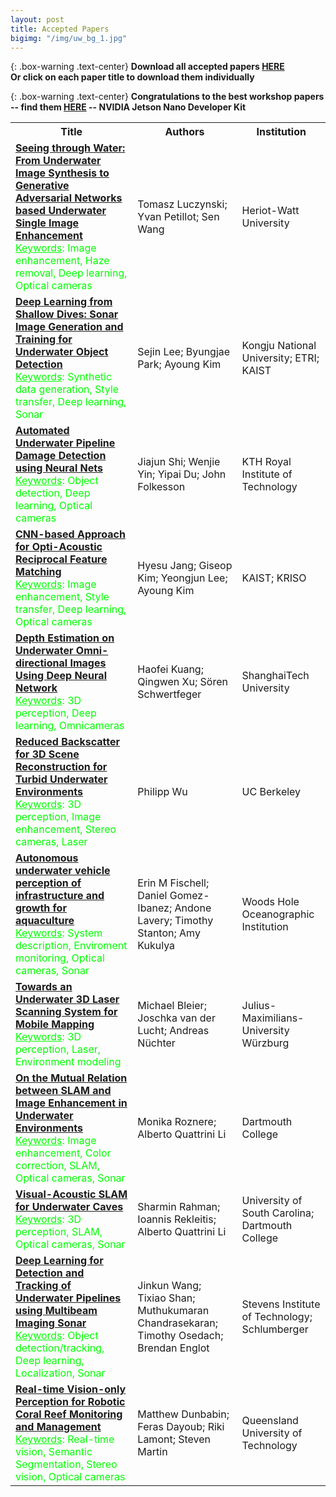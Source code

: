 ```yaml
---
layout: post
title: Accepted Papers
bigimg: "/img/uw_bg_1.jpg"
---
```


<head>
<!--link rel="stylesheet" href="https://use.fontawesome.com/releases/v5.7.1/css/all.css" integrity="sha384-fnmOCqbTlWIlj8LyTjo7mOUStjsKC4pOpQbqyi7RrhN7udi9RwhKkMHpvLbHG9Sr" crossorigin="anonymous"-->
<meta name="viewport" content="width=device-width, initial-scale=1">
<style>
html {
  box-sizing: border-box;
}

*, *:before, *:after {
  box-sizing: inherit;
}

a:link {
  color: #13F1F5; 
  background-color: transparent; 
  text-decoration: none;
}

a:visited {
  color: #13F1F5;
  background-color: transparent;
  text-decoration: none;
}

a:hover {
  color: #13F1F5;
  background-color: transparent;
  text-decoration: underline;
}

a:active {
  color: #13F1F5;
  background-color: transparent;
  text-decoration: underline;
}

@media screen and (max-width: 650px) {
  .column {
    width: 100%;
    display: block;
  }
}

</style>
</head>

{: .box-warning .text-center}
**Download all accepted papers [HERE](http://icra-2019-uwroboticsperception.ge.issia.cnr.it/assets/ICRA19-WS-URP-CameraReadySubmissions.zip)**                        
**Or click on each paper title to download them individually**           

{: .box-warning .text-center}
**Congratulations to the best workshop papers -- find them [HERE](http://icra-2019-uwroboticsperception.ge.issia.cnr.it/2019-05-24-bestpapers/) -- NVIDIA Jetson Nano Developer Kit** 

<table class="table">
  <tr>
    <th>Title</th>
    <th>Authors</th>
    <th>Institution</th>
  </tr>
  <tr>
    <td data-th="Title"><strong><a href="http://icra-2019-uwroboticsperception.ge.issia.cnr.it/assets/ICRA19-WS-URP-CameraReadySubmissions/ICRA19-WS-URP-Paper-03.pdf">Seeing through Water: From Underwater Image Synthesis to Generative Adversarial Networks based Underwater Single Image Enhancement</a></strong><br><font color="#00ff00"><u>Keywords</u>: Image enhancement, Haze removal, Deep learning, Optical cameras</font></td>
    <td data-th="Authors">Tomasz Luczynski; Yvan Petillot; Sen Wang</td>
    <td data-th="Institution">Heriot-Watt University</td>
  </tr>
  <tr>
    <td data-th="Title"><strong><a href="http://icra-2019-uwroboticsperception.ge.issia.cnr.it/assets/ICRA19-WS-URP-CameraReadySubmissions/ICRA19-WS-URP-Paper-04.pdf">Deep Learning from Shallow Dives: Sonar Image Generation and Training for Underwater Object Detection</a></strong><br><font color="#00ff00"><u>Keywords</u>: Synthetic data generation, Style transfer, Deep learning, Sonar</font></td>
    <td data-th="Authors">Sejin Lee; Byungjae Park; Ayoung Kim</td>
    <td data-th="Institution">Kongju National University; ETRI; KAIST </td>
  </tr>
  <tr>
    <td data-th="Title"><strong><a href="http://icra-2019-uwroboticsperception.ge.issia.cnr.it/assets/ICRA19-WS-URP-CameraReadySubmissions/ICRA19-WS-URP-Paper-06.pdf">Automated Underwater Pipeline Damage Detection using Neural Nets</a></strong><br><font color="#00ff00"><u>Keywords</u>: Object detection, Deep learning, Optical cameras</font></td>
    <td data-th="Authors">Jiajun Shi; Wenjie Yin; Yipai Du; John Folkesson</td>
    <td data-th="Institution">KTH Royal Institute of Technology</td>
  </tr>
  <tr>
    <td data-th="Title"><strong><a href="http://icra-2019-uwroboticsperception.ge.issia.cnr.it/assets/ICRA19-WS-URP-CameraReadySubmissions/ICRA19-WS-URP-Paper-08.pdf">CNN-based Approach for Opti-Acoustic Reciprocal Feature Matching</a></strong><br><font color="#00ff00"><u>Keywords</u>: Image enhancement, Style transfer, Deep learning, Optical cameras</font></td>
    <td data-th="Authors">Hyesu Jang; Giseop Kim; Yeongjun Lee; Ayoung Kim</td>
    <td data-th="Institution">KAIST; KRISO</td>
  </tr>
  <tr>
    <td data-th="Title"><strong><a href="http://icra-2019-uwroboticsperception.ge.issia.cnr.it/assets/ICRA19-WS-URP-CameraReadySubmissions/ICRA19-WS-URP-Paper-09.pdf">Depth Estimation on Underwater Omni-directional Images Using Deep Neural Network</a></strong><br><font color="#00ff00"><u>Keywords</u>: 3D perception, Deep learning, Omnicameras</font></td>
    <td data-th="Authors">Haofei Kuang; Qingwen Xu; Sören Schwertfeger</td>
    <td data-th="Institution">ShanghaiTech University</td>
  </tr>
  <tr>
    <td data-th="Title"><strong><a href="http://icra-2019-uwroboticsperception.ge.issia.cnr.it/assets/ICRA19-WS-URP-CameraReadySubmissions/ICRA19-WS-URP-Paper-10.pdf">Reduced Backscatter for 3D Scene Reconstruction for Turbid Underwater Environments</a></strong><br><font color="#00ff00"><u>Keywords</u>: 3D perception, Image enhancement, Stereo cameras, Laser</font></td>
    <td data-th="Authors">Philipp Wu</td>
    <td data-th="Institution">UC Berkeley</td>
  </tr>
  <tr>
    <td data-th="Title"><strong><a href="http://icra-2019-uwroboticsperception.ge.issia.cnr.it/assets/ICRA19-WS-URP-CameraReadySubmissions/ICRA19-WS-URP-Paper-11.pdf">Autonomous underwater vehicle perception of infrastructure and growth for aquaculture</a></strong><br><font color="#00ff00"><u>Keywords</u>: System description, Enviroment monitoring, Optical cameras, Sonar</font></td>
    <td data-th="Authors">Erin M Fischell; Daniel Gomez-Ibanez; Andone Lavery; Timothy Stanton; Amy Kukulya</td>
    <td data-th="Institution">Woods Hole Oceanographic Institution</td>
  </tr>
  <tr>
    <td data-th="Title"><strong><a href="http://icra-2019-uwroboticsperception.ge.issia.cnr.it/assets/ICRA19-WS-URP-CameraReadySubmissions/ICRA19-WS-URP-Paper-14.pdf">Towards an Underwater 3D Laser Scanning System for Mobile Mapping</a></strong><br><font color="#00ff00"><u>Keywords</u>: 3D perception, Laser, Environment modeling</font></td>
    <td data-th="Authors">Michael Bleier; Joschka van der Lucht; Andreas Nüchter</td>
    <td data-th="Institution">Julius-Maximilians-University Würzburg</td>
  </tr>
  <tr>
    <td data-th="Title"><strong><a href="http://icra-2019-uwroboticsperception.ge.issia.cnr.it/assets/ICRA19-WS-URP-CameraReadySubmissions/ICRA19-WS-URP-Paper-15.pdf">On the Mutual Relation between SLAM and Image Enhancement in Underwater Environments</a></strong><br><font color="#00ff00"><u>Keywords</u>: Image enhancement, Color correction, SLAM, Optical cameras, Sonar</font></td>
    <td data-th="Authors">Monika Roznere; Alberto Quattrini Li</td>
    <td data-th="Institution">Dartmouth College</td>
  </tr>
  <tr>
    <td data-th="Title"><strong><a href="http://icra-2019-uwroboticsperception.ge.issia.cnr.it/assets/ICRA19-WS-URP-CameraReadySubmissions/ICRA19-WS-URP-Paper-16.pdf">Visual-Acoustic SLAM for Underwater Caves</a></strong><br><font color="#00ff00"><u>Keywords</u>: 3D perception, SLAM, Optical cameras, Sonar</font></td>
    <td data-th="Authors">Sharmin Rahman; Ioannis Rekleitis; Alberto Quattrini Li</td>
    <td data-th="Institution">University of South Carolina; Dartmouth College</td>
  </tr>
  <tr>
    <td data-th="Title"><strong><a href="http://icra-2019-uwroboticsperception.ge.issia.cnr.it/assets/ICRA19-WS-URP-CameraReadySubmissions/ICRA19-WS-URP-Paper-19.pdf">Deep Learning for Detection and Tracking of Underwater Pipelines using Multibeam Imaging Sonar</a></strong><br><font color="#00ff00"><u>Keywords</u>: Object detection/tracking, Deep learning, Localization, Sonar</font></td>
    <td data-th="Authors">Jinkun Wang; Tixiao Shan; Muthukumaran Chandrasekaran; Timothy Osedach; Brendan Englot</td>
    <td data-th="Institution">Stevens Institute of Technology; Schlumberger</td>
  </tr>
  <tr>
    <td data-th="Title"><strong><a href="http://icra-2019-uwroboticsperception.ge.issia.cnr.it/assets/ICRA19-WS-URP-CameraReadySubmissions/ICRA19-WS-URP-Paper-20.pdf">Real-time Vision-only Perception for Robotic Coral Reef Monitoring and Management</a></strong><br><font color="#00ff00"><u>Keywords</u>: Real-time vision, Semantic Segmentation, Stereo vision, Optical cameras</font></td>
    <td data-th="Authors">Matthew Dunbabin; Feras Dayoub; Riki Lamont; Steven Martin</td>
    <td data-th="Institution">Queensland University of Technology</td>
  </tr>
</table>